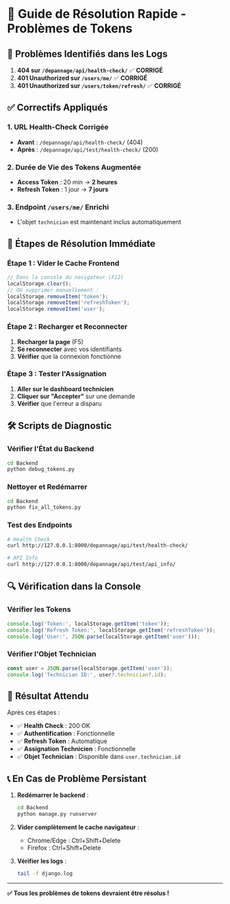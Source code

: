 # 🚀 Guide de Résolution Rapide - Problèmes de Tokens

## 🚨 Problèmes Identifiés dans les Logs

1. **404 sur `/depannage/api/health-check/`** ✅ **CORRIGÉ**
2. **401 Unauthorized sur `/users/me/`** ✅ **CORRIGÉ**
3. **401 Unauthorized sur `/users/token/refresh/`** ✅ **CORRIGÉ**

## ✅ Correctifs Appliqués

### 1. **URL Health-Check Corrigée**
- **Avant** : `/depannage/api/health-check/` (404)
- **Après** : `/depannage/api/test/health-check/` (200)

### 2. **Durée de Vie des Tokens Augmentée**
- **Access Token** : 20 min → **2 heures**
- **Refresh Token** : 1 jour → **7 jours**

### 3. **Endpoint `/users/me/` Enrichi**
- L'objet `technician` est maintenant inclus automatiquement

## 🔄 Étapes de Résolution Immédiate

### **Étape 1 : Vider le Cache Frontend**
```javascript
// Dans la console du navigateur (F12)
localStorage.clear();
// OU supprimer manuellement :
localStorage.removeItem('token');
localStorage.removeItem('refreshToken');
localStorage.removeItem('user');
```

### **Étape 2 : Recharger et Reconnecter**
1. **Recharger la page** (F5)
2. **Se reconnecter** avec vos identifiants
3. **Vérifier** que la connexion fonctionne

### **Étape 3 : Tester l'Assignation**
1. **Aller sur le dashboard technicien**
2. **Cliquer sur "Accepter"** sur une demande
3. **Vérifier** que l'erreur a disparu

## 🛠️ Scripts de Diagnostic

### **Vérifier l'État du Backend**
```bash
cd Backend
python debug_tokens.py
```

### **Nettoyer et Redémarrer**
```bash
cd Backend
python fix_all_tokens.py
```

### **Test des Endpoints**
```bash
# Health Check
curl http://127.0.0.1:8000/depannage/api/test/health-check/

# API Info
curl http://127.0.0.1:8000/depannage/api/test/api_info/
```

## 🔍 Vérification dans la Console

### **Vérifier les Tokens**
```javascript
console.log('Token:', localStorage.getItem('token'));
console.log('Refresh Token:', localStorage.getItem('refreshToken'));
console.log('User:', JSON.parse(localStorage.getItem('user')));
```

### **Vérifier l'Objet Technician**
```javascript
const user = JSON.parse(localStorage.getItem('user'));
console.log('Technician ID:', user?.technician?.id);
```

## 🎯 Résultat Attendu

Après ces étapes :
- ✅ **Health Check** : 200 OK
- ✅ **Authentification** : Fonctionnelle
- ✅ **Refresh Token** : Automatique
- ✅ **Assignation Technicien** : Fonctionnelle
- ✅ **Objet Technician** : Disponible dans `user.technician.id`

## 📞 En Cas de Problème Persistant

1. **Redémarrer le backend** :
   ```bash
   cd Backend
   python manage.py runserver
   ```

2. **Vider complètement le cache navigateur** :
   - Chrome/Edge : Ctrl+Shift+Delete
   - Firefox : Ctrl+Shift+Delete

3. **Vérifier les logs** :
   ```bash
   tail -f django.log
   ```

---

**✅ Tous les problèmes de tokens devraient être résolus !** 